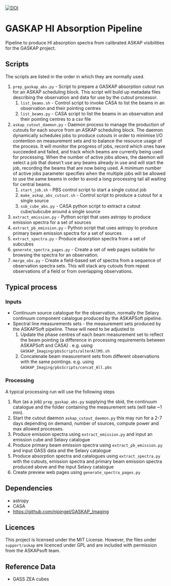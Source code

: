 [![DOI](https://zenodo.org/badge/236953753.svg)](https://zenodo.org/badge/latestdoi/236953753)

# GASKAP HI Absorption Pipeline
Pipeline to produce HI absorption spectra from calibrated ASKAP visibilities for the GASKAP project.

## Scripts

The scripts are listed in the order in which they are normally used.

1. `prep_gaskap_abs.py` - Script to prepare a GASKAP absorption cutout run for an ASKAP scheduling block.
This script will build up metadata files describing the observation and data for use by the cutout processor. 
    1. `list_beams.sh` - Control script to invoke CASA to list the beams in an observation and their pointing centres
    1. `list_beams.py` - CASA script to list the beams in an observation and their pointing centres to a csv file
1. `askap_cutout_daemon.py` - Daemon process to manage the production of cutouts for each source from an ASKAP scheduling block.
The daemon dynamically schedules jobs to produce cutouts in order to minimise I/O contention on measurement sets and 
to balance the resource usage of the process. 
It will monitor the progress of jobs, record which ones have succeeded and failed, and track which beams are currently being used for processing. When the number of active jobs allows, the daemon will select a job that doesn't use any beams already in use and will start the job, recording the beams that are now being used. A minimum number of active jobs parameter specifies when the multiple jobs will be allowed to use the same beams in order to avoid a long processing tail all waiting for central beams.
    1. `start_job.sh` - PBS control script to start a single cutout job
    1. `make_askap_abs_cutout.sh` - Control script to produce a cutout for a single source
    1. `sub_cube_abs.py` - CASA python script to extract a cutout cube/subcube around a single source
1. `extract_emission.py` - Python script that uses astropy to produce emission spectra for a set of sources
1. `extract_pb_emission.py` - Python script that uses astropy to produce primary beam emission spectra for a set of sources
1. `extract_spectra.py` - Produce absorption spectra from a set of subcubes
1. `generate_spectra_pages.py` - Create a set of web pages suitable for browsing the spectra for an observation.
1. `merge_obs.py` - Create a field-based set of spectra from a sequence of observation spectra sets. This will stack any cutouts from repeat observations of a field or from overlapping observations.

## Typical process

### Inputs

* Continuum source catalogue for the observation, normally the Selavy continuum component catalogue produced by the ASKAPSoft pipeline.
* Spectral line measurements sets - the measurement sets produced by the ASKAPSoft pipeline. These will need to be adjusted to
    1. Update the phase centres of each beam measurement set to reflect the beam pointing (a difference in processing requirements between ASKAPSoft and CASA) . e.g. using `GASKAP_Imaging/pbsScripts/alterAllMS.sh` 
    2. Concatenate beam measurement sets from different observations with the same pointings. e.g. using `GASKAP_Imaging/pbsScripts/concat_All.pbs`

### Processing

A typical processing run will use the following steps

1. Run (as a job) `prep_gaskap_abs.py` supplying the sbid, the continuum catalogue and the folder containing the measurement sets (will take ~1 min).
1. Start the cutout daemon `askap_cutout_daemon.py` this may run for a 2-7 days depending on demand, number of sources, compute power and max allowed processes.
1. Produce emission spectra using `extract_emission.py` and input an emission cube and Selavy catalogue
1. Produce primary beam emission spectra using `extract_pb_emission.py` and input GASS data and the Selavy catalogue
1. Produce absorption spectra and catalogues using `extract_spectra.py` with the cutouts, emission spectra and primary beam emission spectra produced above and the input Selavy catalogue
1. Create preview web pages using `generate_spectra_pages.py`

## Dependencies

* astropy
* CASA
* https://github.com/nipingel/GASKAP_Imaging

## Licences

This project is licensed under the MIT License. However, the files under `support/askap` are licenced under GPL and are included with permission from the ASKAPsoft team.

## Reference Data

* GASS ZEA cubes